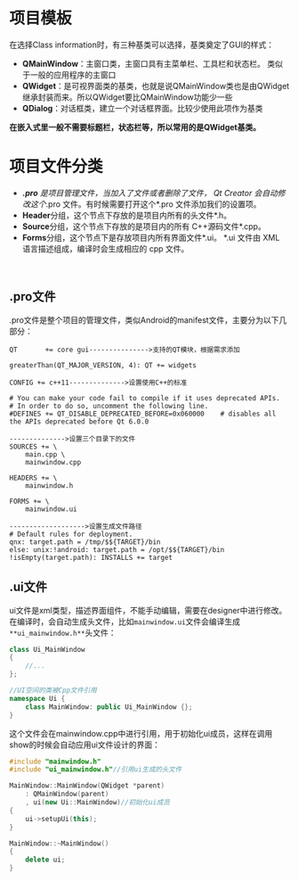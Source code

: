 
# 项目模板
在选择Class information时，有三种基类可以选择，基类奠定了GUI的样式：

- **QMainWindow**：主窗口类，主窗口具有主菜单栏、工具栏和状态栏。 类似于一般的应用程序的主窗口
- **QWidget**：是可视界面类的基类，也就是说QMainWindow类也是由QWidget继承封装而来。所以QWidget要比QMainWindow功能少一些
- **QDialog**：对话框类，建立一个对话框界面。比较少使用此项作为基类


**在嵌入式里一般不需要标题栏，状态栏等，所以常用的是QWidget基类。**

# 项目文件分类

- ***.pro** 是项目管理文件，当加入了文件或者删除了文件， Qt Creator 会自动修改这个*.pro 文件。有时候需要打开这个*.pro 文件添加我们的设置项。
- **Header**分组，这个节点下存放的是项目内所有的头文件*.h。
- **Source**分组，这个节点下存放的是项目内的所有 C++源码文件*.cpp。
- **Forms**分组，这个节点下是存放项目内所有界面文件*.ui。 *.ui 文件由 XML 语言描述组成，编译时会生成相应的 cpp 文件。

​

## .pro文件 
.pro文件是整个项目的管理文件，类似Android的manifest文件，主要分为以下几部分：
```
QT       += core gui--------------->支持的QT模块，根据需求添加

greaterThan(QT_MAJOR_VERSION, 4): QT += widgets

CONFIG += c++11-------------->设置使用C++的标准

# You can make your code fail to compile if it uses deprecated APIs.
# In order to do so, uncomment the following line.
#DEFINES += QT_DISABLE_DEPRECATED_BEFORE=0x060000    # disables all the APIs deprecated before Qt 6.0.0

-------------->设置三个目录下的文件
SOURCES += \
    main.cpp \
    mainwindow.cpp

HEADERS += \
    mainwindow.h

FORMS += \
    mainwindow.ui

------------------->设置生成文件路径
# Default rules for deployment.
qnx: target.path = /tmp/$${TARGET}/bin
else: unix:!android: target.path = /opt/$${TARGET}/bin
!isEmpty(target.path): INSTALLS += target

```

## .ui文件
ui文件是xml类型，描述界面组件，不能手动编辑，需要在designer中进行修改。在编译时，会自动生成头文件，比如`mainwindow.ui`文件会编译生成`**ui_mainwindow.h**`头文件：
```cpp
class Ui_MainWindow
{
    //...
};

//UI空间的类被Cpp文件引用
namespace Ui {
    class MainWindow: public Ui_MainWindow {};
}
```
这个文件会在mainwindow.cpp中进行引用，用于初始化ui成员，这样在调用show的时候会自动应用ui文件设计的界面：
```cpp
#include "mainwindow.h"
#include "ui_mainwindow.h"//引用ui生成的头文件

MainWindow::MainWindow(QWidget *parent)
    : QMainWindow(parent)
    , ui(new Ui::MainWindow)//初始化ui成员
{
    ui->setupUi(this);
}

MainWindow::~MainWindow()
{
    delete ui;
}
```
